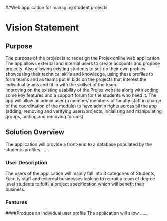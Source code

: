 ##Web application for managing student projects

# Vision Statement
## Purpose
The purpose of the project is to redesign the Projex online web application. The app allows external and internal users to create accounts and propose projects. Also allowing existing students to set-up their own profiles showcasing their technical skills and knowledge, using these profiles to form teams and as teams put in bids on the projects that interest the individual teams and fit in with the skillset of the team.  
Improving on the existing usability of the Projex website along with adding some key features and a support forum for the students who need it. 
The app will allow an admin user (a member/ members of faculty staff in charge of the coordination of the module) to have admin rights across all the app (adding, removing and verifying users/projects, initialising and manipulating groups, adding and removing forums).


## Solution Overview
The application will provide a front-end to a database populated by the students profiles.......
  
  
### User Description
The users of the application will mainly fall into 3 categories of Students, Faculty staff and external businesses looking to recruit a team of degree level students to fulfil a project specification which will benefit their business.


### Features
####Produce an individual user profile
The application will allow .......

